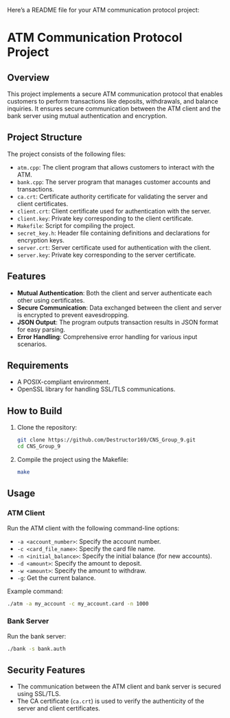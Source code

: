 Here’s a README file for your ATM communication protocol project:


# ATM Communication Protocol Project

## Overview

This project implements a secure ATM communication protocol that enables customers to perform transactions like deposits, withdrawals, and balance inquiries. It ensures secure communication between the ATM client and the bank server using mutual authentication and encryption.

## Project Structure

The project consists of the following files:

- `atm.cpp`: The client program that allows customers to interact with the ATM.
- `bank.cpp`: The server program that manages customer accounts and transactions.
- `ca.crt`: Certificate authority certificate for validating the server and client certificates.
- `client.crt`: Client certificate used for authentication with the server.
- `client.key`: Private key corresponding to the client certificate.
- `Makefile`: Script for compiling the project.
- `secret_key.h`: Header file containing definitions and declarations for encryption keys.
- `server.crt`: Server certificate used for authentication with the client.
- `server.key`: Private key corresponding to the server certificate.

## Features

- **Mutual Authentication**: Both the client and server authenticate each other using certificates.
- **Secure Communication**: Data exchanged between the client and server is encrypted to prevent eavesdropping.
- **JSON Output**: The program outputs transaction results in JSON format for easy parsing.
- **Error Handling**: Comprehensive error handling for various input scenarios.

## Requirements

- A POSIX-compliant environment.
- OpenSSL library for handling SSL/TLS communications.

## How to Build

1. Clone the repository:
   ```bash
   git clone https://github.com/Destructor169/CNS_Group_9.git
   cd CNS_Group_9
   ```

2. Compile the project using the Makefile:
   ```bash
   make
   ```

## Usage

### ATM Client

Run the ATM client with the following command-line options:
- `-a <account_number>`: Specify the account number.
- `-c <card_file_name>`: Specify the card file name.
- `-n <initial_balance>`: Specify the initial balance (for new accounts).
- `-d <amount>`: Specify the amount to deposit.
- `-w <amount>`: Specify the amount to withdraw.
- `-g`: Get the current balance.

Example command:
```bash
./atm -a my_account -c my_account.card -n 1000
```

### Bank Server

Run the bank server:
```bash
./bank -s bank.auth
```

## Security Features

- The communication between the ATM client and bank server is secured using SSL/TLS.
- The CA certificate (`ca.crt`) is used to verify the authenticity of the server and client certificates.

